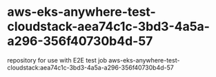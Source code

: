 # aws-eks-anywhere-test-cloudstack-aea74c1c-3bd3-4a5a-a296-356f40730b4d-57
repository for use with E2E test job aws-eks-anywhere-test-cloudstack:aea74c1c-3bd3-4a5a-a296-356f40730b4d-57
